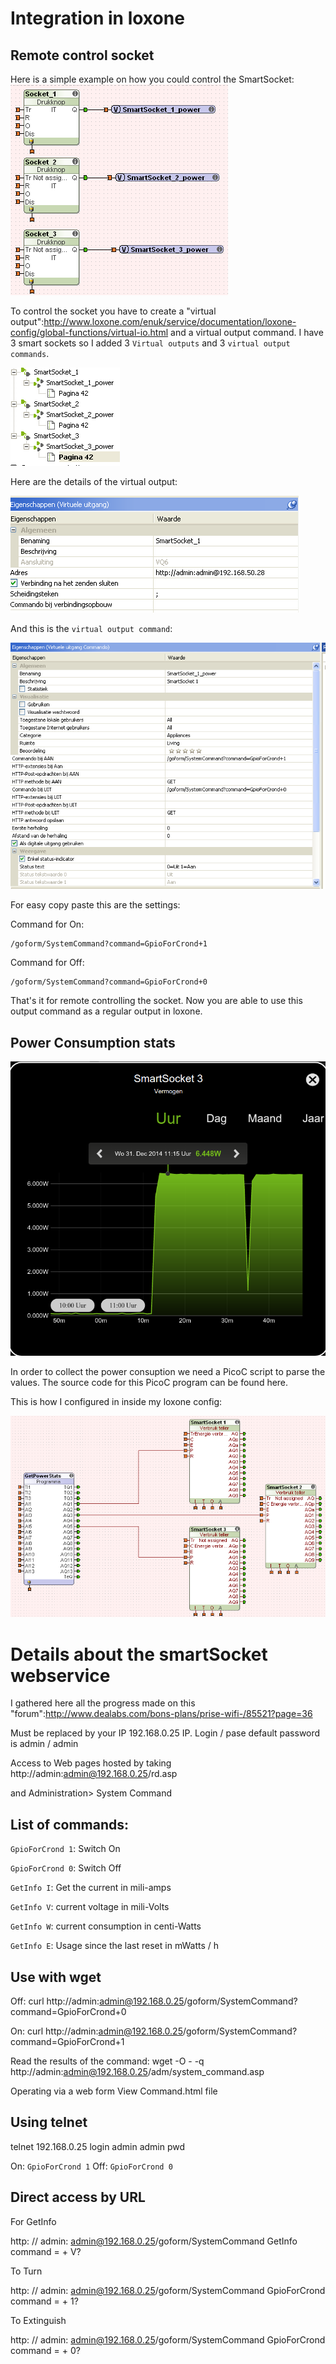 # Integration in loxone

## Remote control socket

Here is a simple example on how you could control the SmartSocket:
![Example on how to control the socket](img/power_control.png)

To control the socket you have to create a "virtual output":http://www.loxone.com/enuk/service/documentation/loxone-config/global-functions/virtual-io.html and a virtual output command.
I have 3 smart sockets so I added 3 `Virtual outputs` and 3 `virtual output commands`.

![My virtual outputs](img/virtual_output.png)

Here are the details of the virtual output:

![virtual output details](img/virtual_output_settings.png)

And this is the `virtual output command`:

![virtual output command details](img/virtual_output_command.png)

For easy copy paste this are the settings:

Command for On:

    /goform/SystemCommand?command=GpioForCrond+1

Command for Off:

    /goform/SystemCommand?command=GpioForCrond+0

That's it for remote controlling the socket.
Now you are able to use this output command as a regular output in loxone.

## Power Consumption stats

![Power Consumption](img/socket3.png)

In order to collect the power consuption we need a PicoC script to parse the values.
The source code for this PicoC program can be found here.

This is how I configured in inside my loxone config:

![Power Consumption config](img/powerstats.png)



# Details about the smartSocket webservice

I gathered here all the progress made on this "forum":http://www.dealabs.com/bons-plans/prise-wifi-/85521?page=36

Must be replaced by your IP 192.168.0.25 IP. Login / pase default password is admin / admin

Access to Web pages hosted by taking
http://admin:admin@192.168.0.25/rd.asp

and Administration> System Command

## List of commands:

`GpioForCrond 1`: Switch On

`GpioForCrond 0`: Switch Off

`GetInfo I`: Get the current in mili-amps

`GetInfo V`: current voltage in mili-Volts

`GetInfo W`: current consumption in centi-Watts

`GetInfo E`: Usage since the last reset in mWatts / h

## Use with wget
Off:
    curl http://admin:admin@192.168.0.25/goform/SystemCommand?command=GpioForCrond+0

On:
    curl http://admin:admin@192.168.0.25/goform/SystemCommand?command=GpioForCrond+1

Read the results of the command: wget -O - -q http://admin:admin@192.168.0.25/adm/system_command.asp

Operating via a web form
View Command.html file

## Using telnet

telnet 192.168.0.25 login admin admin pwd

On: `GpioForCrond 1`
Off: `GpioForCrond 0`


## Direct access by URL
For GetInfo

http: // admin: admin@192.168.0.25/goform/SystemCommand GetInfo command = + V?

To Turn

http: // admin: admin@192.168.0.25/goform/SystemCommand GpioForCrond command = + 1?

To Extinguish

http: // admin: admin@192.168.0.25/goform/SystemCommand GpioForCrond command = + 0?

